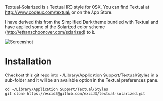 Textual-Solarized is a Textual IRC style for OSX. You can find Textual at http://www.codeux.com/textual/ or on the App Store.

I have derived this from the Simplified Dark theme bundled with Textual and have applied some of the Solarized color scheme (http://ethanschoonover.com/solarized) to it.

![Screenshot](http://f.cl.ly/items/0X0m1E1Y37353p1w2h2R/Screen%20shot%202011-04-08%20at%209.15.28%20PM.png)

Installation
============
Checkout this git repo into ~/Library/Application Support/Textual/Styles in a sub-folder and it will be an available option in the Textual preferences pane.

    cd ~/Library/Application Support/Textual/Styles
    git clone https://excid3@github.com/excid3/textual-solarized.git
